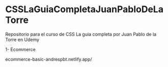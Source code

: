 # CSSLaGuiaCompletaJuanPabloDeLaTorre
Repositorio para el curso de CSS La guia completa por Juan Pablo de la Torre en Udemy

1- Ecommerce
 
ecommerce-basic-andrespbt.netlify.app/
